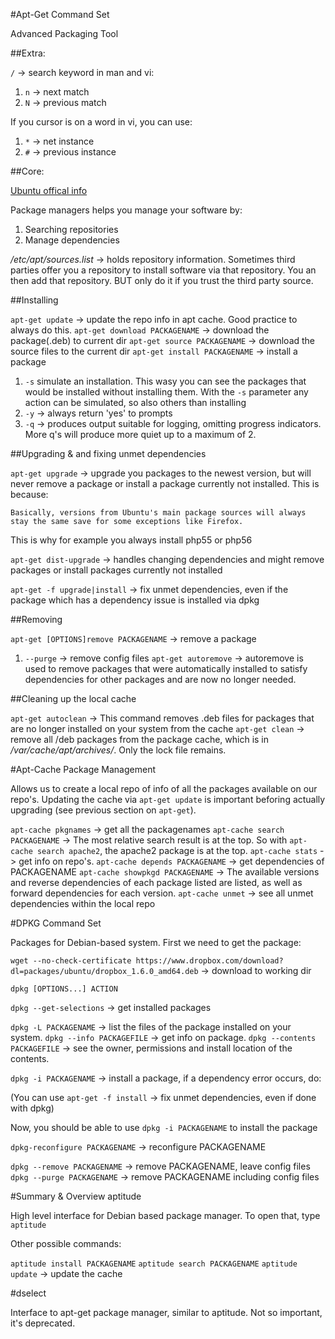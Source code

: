 #Apt-Get Command Set

Advanced Packaging Tool

##Extra:

`/` -> search keyword in man and vi:
  1. `n` -> next match
  2. `N` -> previous match

If you cursor is on a word in vi, you can use:
  1. `*` -> net instance
  2. `#` -> previous instance


##Core:

[Ubuntu offical info](https://help.ubuntu.com/community/AptGet/Howto)

Package managers helps you manage your software by:
1. Searching repositories
2. Manage dependencies

*/etc/apt/sources.list* -> holds repository information. Sometimes third parties offer you a repository to install software via that repository. You an then add that repository. BUT only do it if you trust the third party source.

##Installing

`apt-get update` -> update the repo info in apt cache. Good practice to always do this.
`apt-get download PACKAGENAME` -> download the package(.deb) to current dir
`apt-get source PACKAGENAME` -> download the source files to the current dir
`apt-get install PACKAGENAME` -> install a package
  1. `-s` simulate an installation. This wasy you can see the packages that would be installed without installing them. With the `-s` parameter any action can be simulated, so also others than installing
  2. `-y` -> always return 'yes' to prompts
  3. `-q` -> produces output suitable for logging, omitting progress indicators. More q's will produce more quiet up to a maximum of 2.

##Upgrading & and fixing unmet dependencies

`apt-get upgrade` -> upgrade you packages to the newest version, but will never remove a package or install a package currently not installed. This is because:

```
Basically, versions from Ubuntu's main package sources will always stay the same save for some exceptions like Firefox.
```

This is why for example you always install php55 or php56

`apt-get dist-upgrade` -> handles changing dependencies and might remove packages or install packages currently not installed

`apt-get -f upgrade|install` -> fix unmet dependencies, even if the package which has a dependency issue is installed via dpkg

##Removing

`apt-get [OPTIONS]remove PACKAGENAME` -> remove a package
  1. `--purge` -> remove config files
`apt-get autoremove` -> autoremove is used to remove packages that were automatically installed to satisfy dependencies for other packages and are now no longer needed.

##Cleaning up the local cache

`apt-get autoclean` -> This command removes .deb files for packages that are no longer installed on your system from the cache
`apt-get clean` -> remove all /deb packages from the package cache, which is in */var/cache/apt/archives/*. Only the lock file remains.

#Apt-Cache Package Management

Allows us to create a local repo of info of all the packages available on our repo's. Updating the cache via `apt-get update` is important beforing actually upgrading (see previous section on `apt-get`).

`apt-cache pkgnames` -> get all the packagenames
`apt-cache search PACKAGENAME` -> The most relative search result is at the top. So with `apt-cache search apache2`, the apache2 package is at the top.
`apt-cache stats` -> get info on repo's.
`apt-cache depends PACKAGENAME` -> get dependencies of PACKAGENAME
`apt-cache showpkgd PACKAGENAME` -> The available versions and reverse dependencies of each package listed are listed, as well as forward dependencies for each version.
`apt-cache unmet` -> see all unmet dependencies within the local repo

#DPKG Command Set

Packages for Debian-based system. First we need to get the package:

`wget --no-check-certificate https://www.dropbox.com/download?dl=packages/ubuntu/dropbox_1.6.0_amd64.deb` -> download to working dir

`dpkg [OPTIONS...] ACTION`

`dpkg --get-selections` -> get installed packages

`dpkg -L PACKAGENAME` -> list the files of the package installed on your system.
`dpkg --info PACKAGEFILE` -> get info on package.
`dpkg --contents PACKAGEFILE` -> see the owner, permissions and install location of the contents.

`dpkg -i PACKAGENAME` -> install a package, if a dependency error occurs, do:

(You can use `apt-get -f install` -> fix unmet dependencies, even if done with dpkg)

Now, you should be able to use `dpkg -i PACKAGENAME` to install the package

`dpkg-reconfigure PACKAGENAME` -> reconfigure PACKAGENAME

`dpkg --remove PACKAGENAME` -> remove PACKAGENAME, leave config files
`dpkg --purge PACKAGENAME` -> remove PACKAGENAME including config files 

#Summary & Overview aptitude

High level interface for Debian based package manager. To open that, type `aptitude`

Other possible commands:

`aptitude install PACKAGENAME`
`aptitude search PACKAGENAME`
`aptitude update` -> update the cache

#dselect

Interface to apt-get package manager, similar to aptitude. Not so important, it's deprecated.
